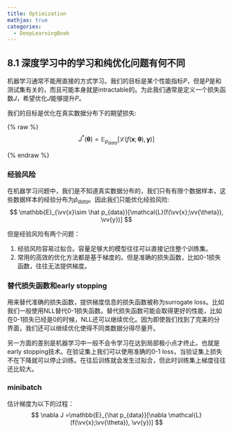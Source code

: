 ```yaml
---
title: Optimization
mathjax: true
categories:
  - DeepLearningBook
---
```


## 8.1 深度学习中的学习和纯优化问题有何不同

机器学习通常不能用直接的方式学习。我们的目标是某个性能指标$P$，但是$P$是和测试集有关的，而且可能本身就是intractable的。为此我们通常是定义一个损失函数$J$，希望优化$J$能够提升$P$。

我们的目标是优化在真实数据分布下的期望损失:

{% raw %}
$$
\newcommand{\vv}[1]{\boldsymbol{#1}}
J^{*}(\vv \theta)=\mathbb{E}_{p_{data}}[\mathcal{L}(f(\vv{x};\vv{\theta}), \vv{y})]
$$

{% endraw %}

### 经验风险

在机器学习问题中，我们是不知道真实数据分布的，我们只有有限个数据样本，这些数据样本的经验分布为$\hat p_{data}$。因此我们只能优化经验风险:
$$
\mathbb{E}_{\vv{x}\sim \hat p_{data}}[\mathcal{L}(f(\vv{x};\vv{\theta}), \vv{y})]
$$


但是经验风险有两个问题：

1.  经验风险容易过拟合。容量足够大的模型往往可以直接记住整个训练集。
2.  常用的高效的优化方法都是基于梯度的。但是准确的损失函数，比如0-1损失函数，往往无法提供梯度。

### 替代损失函数和early stopping

用来替代准确的损失函数，提供梯度信息的损失函数被称为surrogate loss。比如我们一般使用NLL替代0-1损失函数。替代损失函数可能会取得更好的性能，比如在0-1损失已经是0的时候，NLL还可以继续优化。因为即使我们找到了完美的分界面，我们还可以继续优化使得不同类数据分得尽量开。

另一方面的差别是机器学习中一般不会令学习在达到局部极小点才终止。也就是early stopping技术。在验证集上我们可以使用准确的0-1 loss，当验证集上损失不在下降就可以停止训练。在往后训练就会发生过拟合，但此时训练集上梯度往往还比较大。

### minibatch

估计梯度为以下的过程：
$$
\nabla J =\mathbb{E}_{\hat p_{data}}[\nabla \mathcal{L}(f(\vv{x};\vv{\theta}), \vv{y})]
$$
